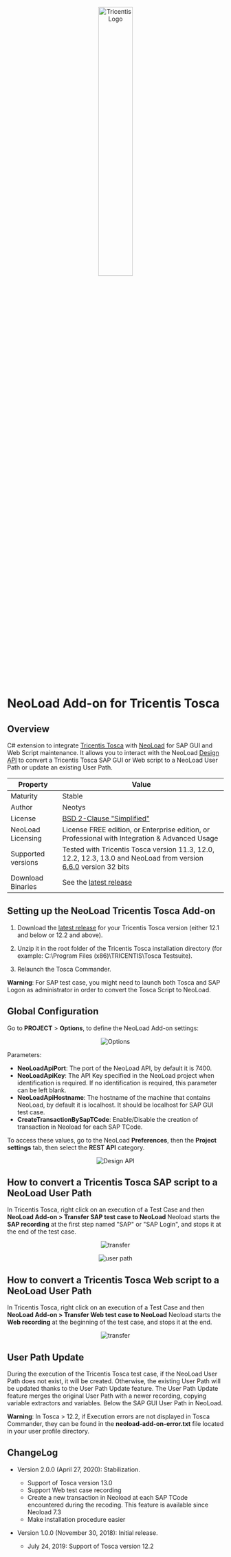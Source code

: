 <p align="center"><img src="/screenshots/tricentis-logo.png" width="40%" alt="Tricentis Logo" /></p>

# NeoLoad Add-on for Tricentis Tosca

## Overview

C# extension to integrate [Tricentis Tosca](https://www.tricentis.com/) with [NeoLoad](https://www.neotys.com/neoload/overview) for SAP GUI and Web Script maintenance.
It allows you to interact with the NeoLoad [Design API](https://www.neotys.com/documents/doc/neoload/latest/en/html/#11265.htm) to convert a Tricentis Tosca SAP GUI or Web script to a NeoLoad User Path or update an existing User Path.



| Property | Value |
| ----------------    | ----------------   |
| Maturity | Stable |
| Author | Neotys |
| License           | [BSD 2-Clause "Simplified"](https://github.com/Neotys-Labs/Tricentis-Tosca/blob/master/LICENSE) |
| NeoLoad Licensing | License FREE edition, or Enterprise edition, or Professional with Integration & Advanced Usage|
| Supported versions | Tested with Tricentis Tosca version 11.3, 12.0, 12.2, 12.3, 13.0 and NeoLoad from version [6.6.0](https://www.neotys.com/support/download-neoload) version 32 bits
| Download Binaries | See the [latest release](https://github.com/Neotys-Labs/Tricentis-Tosca/releases/latest)|

## Setting up the NeoLoad Tricentis Tosca Add-on

1. Download the [latest release](https://github.com/Neotys-Labs/Tricentis-Tosca/releases/latest) for your Tricentis Tosca version (either 12.1 and below or 12.2 and above).

2. Unzip it in the root folder of the Tricentis Tosca installation directory (for example: C:\Program Files (x86)\TRICENTIS\Tosca Testsuite\).

3. Relaunch the Tosca Commander.

**Warning**: For SAP test case, you might need to launch both Tosca and SAP Logon as administrator in order to convert the Tosca Script to NeoLoad.

## Global Configuration

Go to **PROJECT** > **Options**, to define the NeoLoad Add-on settings:

<p align="center"><img src="/screenshots/options.png" alt="Options" /></p>

Parameters: 
* **NeoLoadApiPort**: The port of the NeoLoad API, by default it is 7400. 
* **NeoLoadApiKey**: The API Key specified in the NeoLoad project when identification is required. If no identification is required, this parameter can be left blank.
* **NeoLoadApiHostname**: The hostname of the machine that contains NeoLoad, by default it is localhost. It should be localhost for SAP GUI test case.
* **CreateTransactionBySapTCode**: Enable/Disable the creation of transaction in Neoload for each SAP TCode.

To access these values, go to the NeoLoad **Preferences**, then the **Project settings** tab, then select the **REST API** category.
<p align="center"><img src="/screenshots/designapi.png" alt="Design API" /></p>

## How to convert a Tricentis Tosca SAP script to a NeoLoad User Path

In Tricentis Tosca, right click on an execution of a Test Case and then **NeoLoad Add-on > Transfer SAP test case to NeoLoad**
Neoload starts the **SAP recording** at the first step named "SAP" or "SAP Login", and stops it at the end of the test case.

<p align="center"><img src="/screenshots/transfertSAPtoNeoload.png" alt="transfer" /></p>

<p align="center"><img src="/screenshots/userpath.png" alt="user path" /></p>

## How to convert a Tricentis Tosca Web script to a NeoLoad User Path

In Tricentis Tosca, right click on an execution of a Test Case and then **NeoLoad Add-on > Transfer Web test case to NeoLoad**
Neoload starts the **Web recording** at the beginning of the test case, and stops it at the end.

<p align="center"><img src="/screenshots/transfertWEBtoNeoload.png" alt="transfer" /></p>

## User Path Update

During the execution of the Tricentis Tosca test case, if the NeoLoad User Path does not exist, it will be created. Otherwise, the existing User Path will be updated thanks to the User Path Update feature.
The User Path Update feature merges the original User Path with a newer recording, copying variable extractors and variables. Below the SAP GUI User Path in NeoLoad.

**Warning**: In Tosca > 12.2, if Execution errors are not displayed in Tosca Commander, they can be found in the **neoload-add-on-error.txt** file located in your user profile directory. 

## ChangeLog

* Version 2.0.0 (April 27, 2020): Stabilization.
   * Support of Tosca version 13.0
   * Support Web test case recording
   * Create a new transaction in Neoload at each SAP TCode encountered during the recoding. This feature is available since Neoload 7.3
   * Make installation procedure easier

* Version 1.0.0 (November 30, 2018): Initial release.
   * July 24, 2019: Support of Tosca version 12.2
